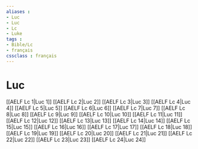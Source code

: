 ```yaml
---
aliases : 
- Luc
- Luc
- Lc
- Luke
tags : 
- Bible/Lc
- français
cssclass : français
---
```


# Luc

[[AELF Lc 1|Luc 1]]
[[AELF Lc 2|Luc 2]]
[[AELF Lc 3|Luc 3]]
[[AELF Lc 4|Luc 4]]
[[AELF Lc 5|Luc 5]]
[[AELF Lc 6|Luc 6]]
[[AELF Lc 7|Luc 7]]
[[AELF Lc 8|Luc 8]]
[[AELF Lc 9|Luc 9]]
[[AELF Lc 10|Luc 10]]
[[AELF Lc 11|Luc 11]]
[[AELF Lc 12|Luc 12]]
[[AELF Lc 13|Luc 13]]
[[AELF Lc 14|Luc 14]]
[[AELF Lc 15|Luc 15]]
[[AELF Lc 16|Luc 16]]
[[AELF Lc 17|Luc 17]]
[[AELF Lc 18|Luc 18]]
[[AELF Lc 19|Luc 19]]
[[AELF Lc 20|Luc 20]]
[[AELF Lc 21|Luc 21]]
[[AELF Lc 22|Luc 22]]
[[AELF Lc 23|Luc 23]]
[[AELF Lc 24|Luc 24]]
